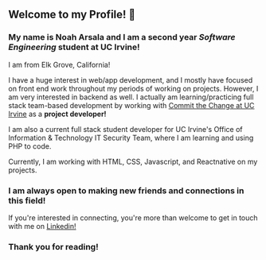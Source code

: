 ## Welcome to my Profile! 👋

### My name is **Noah Arsala** and I am a second year ***Software Engineering*** student at **UC Irvine**!

I am from Elk Grove, California!

I have a huge interest in web/app development, and I mostly have focused on front end work throughout my periods of working on projects. However, I am very interested in backend as well. I actually am learning/practicing full stack team-based development by working with [Commit the Change at UC Irvine](https://github.com/ctc-uci) as a **project developer!**

I am also a current full stack student developer for UC Irvine's Office of Information & Technology IT Security Team, where I am learning and using PHP to code.

Currently, I am working with HTML, CSS, Javascript, and Reactnative on my projects.

### I am always open to making new friends and connections in this field!
If you're interested in connecting, you're more than welcome to get in touch with me on [Linkedin!](https://www.linkedin.com/in/noah-arsala-0324911b3/) 

### Thank you for reading!

